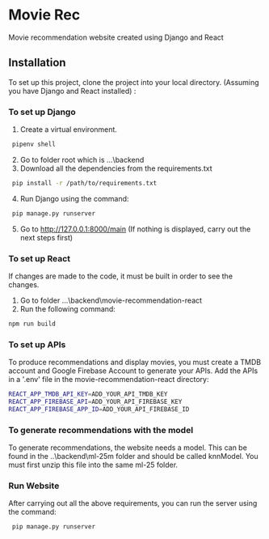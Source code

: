 # Movie Rec
Movie recommendation website created using Django and React

## Installation
To set up this project, clone the project into your local directory. (Assuming you have Django and React installed) :


### To set up Django
1. Create a virtual environment.
```bash
 pipenv shell
```
2. Go to folder root which is ...\backend
3. Download all the dependencies from the requirements.txt
```bash
 pip install -r /path/to/requirements.txt
```
4. Run Django using the command:
```bash
 pip manage.py runserver
```
5. Go to http://127.0.0.1:8000/main (If nothing is displayed, carry out the next steps first)

### To set up React
If changes are made to the code, it must be built in order to see the changes.
1. Go to folder ...\backend\movie-recommendation-react
2. Run the following command:
 ```bash
 npm run build
```

### To set up APIs
To produce recommendations and display movies, you must create a TMDB account and Google Firebase Account to generate your APIs. Add the APIs in a '.env' file in the movie-recommendation-react directory:
 ```bash
 REACT_APP_TMDB_API_KEY=ADD_YOUR_API_TMDB_KEY
REACT_APP_FIREBASE_API=ADD_YOUR_API_FIREBASE_KEY
REACT_APP_FIREBASE_APP_ID=ADD_YOUR_API_FIREBASE_ID
```

### To generate recommendations with the model
To generate recommendations, the website needs a model. This can be found in the ..\backend\ml-25m folder and should be called knnModel. You must first unzip this file into the same ml-25 folder.


### Run Website

After carrying out all the above requirements, you can run the server using the command:
```bash
 pip manage.py runserver
```
